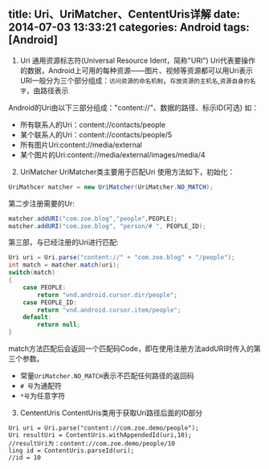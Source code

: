 title: Uri、UriMatcher、CententUris详解
date: 2014-07-03 13:33:21
categories: Android
tags: [Android]
---

1. Uri
通用资源标志符(Universal Resource Ident，简称"URI")
Uri代表要操作的数据，Android上可用的每种资源——图片、视频等资源都可以用Uri表示
URI一般分为三个部分组成：`访问资源的命名机制`，`存放资源的主机名`,`资源自身的名字`，由路径表示

Android的Uri由以下三部分组成："content://"、数据的路径、标示ID(可选)
如：
- 所有联系人的Uri：content://contacts/people
- 某个联系人的Uri：content://contacts/people/5
- 所有图片Uri:content://media/external
- 某个图片的Uri:content://media/external/images/media/4

2. UriMatcher
UriMatcher类主要用于匹配Uri
使用方法如下，初始化：
```java
UriMathcer matcher = new UriMatcher(UriMatcher.NO_MATCH);
```
第二步注册需要的Ur:
```java
matcher.addURI("com.zoe.blog","people",PEOPLE);
matcher.addURI("com.zoe.blog", "person/# ", PEOPLE_ID); 
```
第三部，与已经注册的Uri进行匹配:
```java
Uri uri = Uri.parse("content://" + "com.zoe.blog" + "/people");
int match = matcher.match(uri);
switch(match)
{
    case PEOPLE:
        return "vnd.android.cursor.dir/people";
    case PEOPLE_ID:
        return "vnd.android.cursor.item/people";
    default:
        return null;
}
```
match方法匹配后会返回一个匹配码Code，即在使用注册方法addURI时传入的第三个参数。
- 常量`UriMatcher.NO_MATCH`表示不匹配任何路径的返回码
- `# 号`为通配符
- `*号`为任意字符
3. CententUris
ContentUris类用于获取Uri路径后面的ID部分
```
Uri uri = Uri.parse("content://com.zoe.demo/people");
Uri resultUri = ContentUris.withAppendedId(uri,10);
//resultUri为：content://com.zoe.demo/people/10
ling id = ContentUris.parseId(uri);
//id = 10
```